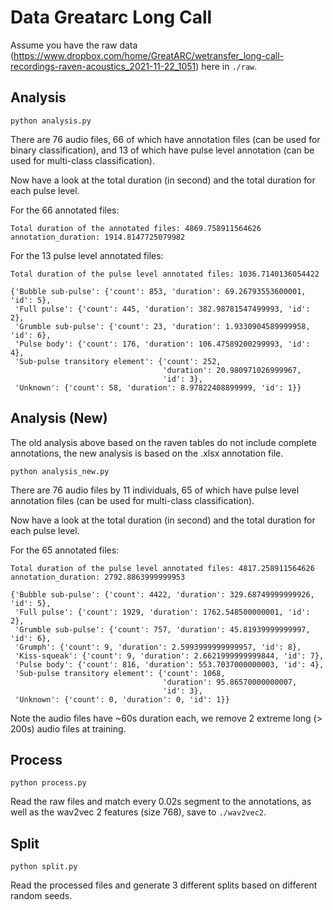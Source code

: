 # Data Greatarc Long Call

Assume you have the raw data (https://www.dropbox.com/home/GreatARC/wetransfer_long-call-recordings-raven-acoustics_2021-11-22_1051) here in `./raw`.

## Analysis

`python analysis.py`

There are 76 audio files, 66 of which have annotation files (can be used for binary classification), and 13 of which have pulse level annotation (can be used for multi-class classification).

Now have a look at the total duration (in second) and the total duration for each pulse level.

For the 66 annotated files:

```
Total duration of the annotated files: 4869.758911564626
annotation_duration: 1914.8147725079982
```

For the 13 pulse level annotated files:

```
Total duration of the pulse level annotated files: 1036.7140136054422

{'Bubble sub-pulse': {'count': 853, 'duration': 69.26793553600001, 'id': 5},
 'Full pulse': {'count': 445, 'duration': 382.98781547499993, 'id': 2},
 'Grumble sub-pulse': {'count': 23, 'duration': 1.9330904589999958, 'id': 6},
 'Pulse body': {'count': 176, 'duration': 106.47589200299993, 'id': 4},
 'Sub-pulse transitory element': {'count': 252,
                                  'duration': 20.980971026999967,
                                  'id': 3},
 'Unknown': {'count': 58, 'duration': 8.97822408899999, 'id': 1}}
```

## Analysis (New)

The old analysis above based on the raven tables do not include complete annotations, the new analysis is based on the .xlsx annotation file.

`python analysis_new.py`

There are 76 audio files by 11 individuals, 65 of which have pulse level annotation files (can be used for multi-class classification).

Now have a look at the total duration (in second) and the total duration for each pulse level.

For the 65 annotated files:

```
Total duration of the pulse level annotated files: 4817.258911564626
annotation_duration: 2792.8863999999953

{'Bubble sub-pulse': {'count': 4422, 'duration': 329.68749999999926, 'id': 5},
 'Full pulse': {'count': 1929, 'duration': 1762.548500000001, 'id': 2},
 'Grumble sub-pulse': {'count': 757, 'duration': 45.81939999999997, 'id': 6},
 'Grumph': {'count': 9, 'duration': 2.5993999999999957, 'id': 8},
 'Kiss-squeak': {'count': 9, 'duration': 2.6621999999999844, 'id': 7},
 'Pulse body': {'count': 816, 'duration': 553.7037000000003, 'id': 4},
 'Sub-pulse transitory element': {'count': 1068,
                                  'duration': 95.86570000000007,
                                  'id': 3},
 'Unknown': {'count': 0, 'duration': 0, 'id': 1}}
```

Note the audio files have ~60s duration each, we remove 2 extreme long (> 200s) audio files at training.

## Process

`python process.py`

Read the raw files and match every 0.02s segment to the annotations, as well as the wav2vec 2 features (size 768), save to `./wav2vec2`.

## Split

`python split.py`

Read the processed files and generate 3 different splits based on different random seeds.
